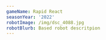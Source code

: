```yaml
---
gameName: Rapid React
seasonYear: '2022'
robotImage: /img/dsc_4088.jpg
robotBlurb: Based robot descritpion
---
```


